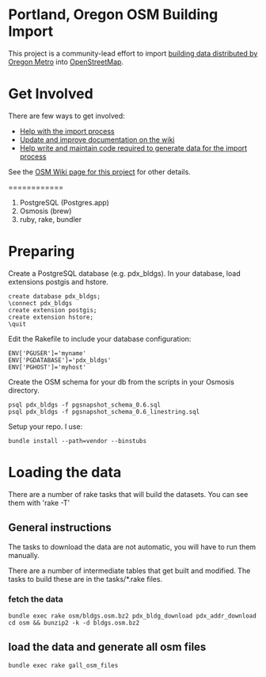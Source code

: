 Portland, Oregon OSM Building Import
=============

This project is a community-lead effort to import [building data distributed by
Oregon Metro](http://rlisdiscovery.oregonmetro.gov/?action=viewDetail&layerID=2406) into [OpenStreetMap](https://www.openstreetmap.org).  

Get Involved
============
There are few ways to get involved:

* [Help with the import process](https://github.com/pdxosgeo/pdxbldgimport/wiki)
* [Update and improve documentation on the wiki](https://github.com/pdxosgeo/pdxbldgimport/wiki)
* [Help write and maintain code required to generate data for the import process](https://github.com/pdxosgeo/pdxbldgimport#requirements)

See the [OSM Wiki page for this project](http://wiki.openstreetmap.org/wiki/Portland,_OR_Bldg_import) for other details.


============

1. PostgreSQL (Postgres.app)
2. Osmosis (brew)
3. ruby, rake, bundler


Preparing
=========

Create a PostgreSQL database (e.g. pdx_bldgs). In your database, load extensions postgis and hstore. 
```
create database pdx_bldgs;
\connect pdx_bldgs
create extension postgis;
create extension hstore;
\quit
```

Edit the Rakefile to include your database configuration:

```
ENV['PGUSER']='myname'
ENV['PGDATABASE']='pdx_bldgs'
ENV['PGHOST']='myhost'
```

Create the OSM schema for your db from the scripts in your Osmosis directory.
```
psql pdx_bldgs -f pgsnapshot_schema_0.6.sql
psql pdx_bldgs -f pgsnapshot_schema_0.6_linestring.sql
```

Setup your repo. I use:

`bundle install --path=vendor --binstubs`

Loading the data
================

There are a number of rake tasks that will build the datasets.
You can see them with 'rake -T'

## General instructions

The tasks to download the data are not automatic, you will have to run them manually.

There are a number of intermediate tables that get built and modified. The tasks to build these are in the tasks/*.rake files.

### fetch the data

```
bundle exec rake osm/bldgs.osm.bz2 pdx_bldg_download pdx_addr_download
cd osm && bunzip2 -k -d bldgs.osm.bz2
```

## load the data and generate all osm files
```
bundle exec rake gall_osm_files
```



